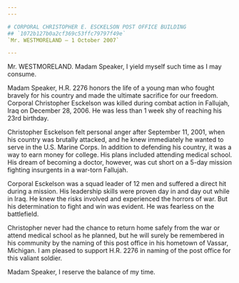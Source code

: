 ```yaml
---
---

# CORPORAL CHRISTOPHER E. ESCKELSON POST OFFICE BUILDING
## `1072b127b0a2cf369c53ffc79797f49e`
`Mr. WESTMORELAND — 1 October 2007`

---
```



Mr. WESTMORELAND. Madam Speaker, I yield myself such time as I may 
consume.

Madam Speaker, H.R. 2276 honors the life of a young man who fought 
bravely for his country and made the ultimate sacrifice for our 
freedom. Corporal Christopher Esckelson was killed during combat action 
in Fallujah, Iraq on December 28, 2006. He was less than 1 week shy of 
reaching his 23rd birthday.

Christopher Esckelson felt personal anger after September 11, 2001, 
when his country was brutally attacked, and he knew immediately he 
wanted to serve in the U.S. Marine Corps. In addition to defending his 
country, it was a way to earn money for college. His plans included 
attending medical school. His dream of becoming a doctor, however, was 
cut short on a 5-day mission fighting insurgents in a war-torn 
Fallujah.

Corporal Esckelson was a squad leader of 12 men and suffered a direct 
hit during a mission. His leadership skills were proven day in and day 
out while in Iraq. He knew the risks involved and experienced the 
horrors of war. But his determination to fight and win was evident. He 
was fearless on the battlefield.

Christopher never had the chance to return home safely from the war 
or attend medical school as he planned, but he will surely be 
remembered in his community by the naming of this post office in his 
hometown of Vassar, Michigan. I am pleased to support H.R. 2276 in 
naming of the post office for this valiant soldier.

Madam Speaker, I reserve the balance of my time.